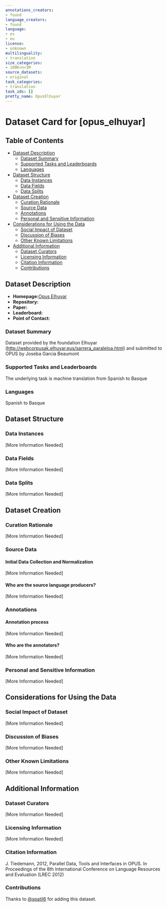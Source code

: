 ```yaml
---
annotations_creators:
- found
language_creators:
- found
language:
- es
- eu
license:
- unknown
multilinguality:
- translation
size_categories:
- 100K<n<1M
source_datasets:
- original
task_categories:
- translation
task_ids: []
pretty_name: OpusElhuyar
---
```


# Dataset Card for [opus_elhuyar]

## Table of Contents
- [Dataset Description](#dataset-description)
  - [Dataset Summary](#dataset-summary)
  - [Supported Tasks and Leaderboards](#supported-tasks-and-leaderboards)
  - [Languages](#languages)
- [Dataset Structure](#dataset-structure)
  - [Data Instances](#data-instances)
  - [Data Fields](#data-fields)
  - [Data Splits](#data-splits)
- [Dataset Creation](#dataset-creation)
  - [Curation Rationale](#curation-rationale)
  - [Source Data](#source-data)
  - [Annotations](#annotations)
  - [Personal and Sensitive Information](#personal-and-sensitive-information)
- [Considerations for Using the Data](#considerations-for-using-the-data)
  - [Social Impact of Dataset](#social-impact-of-dataset)
  - [Discussion of Biases](#discussion-of-biases)
  - [Other Known Limitations](#other-known-limitations)
- [Additional Information](#additional-information)
  - [Dataset Curators](#dataset-curators)
  - [Licensing Information](#licensing-information)
  - [Citation Information](#citation-information)
  - [Contributions](#contributions)

## Dataset Description

- **Homepage:**[Opus Elhuyar](http://opus.nlpl.eu/Elhuyar.php)
- **Repository:**
- **Paper:**
- **Leaderboard:**
- **Point of Contact:**

### Dataset Summary

Dataset provided by the foundation Elhuyar (http://webcorpusak.elhuyar.eus/sarrera_paraleloa.html) and submitted to OPUS by Joseba Garcia Beaumont

### Supported Tasks and Leaderboards

The underlying task is machine translation from Spanish to Basque

### Languages

Spanish to Basque

## Dataset Structure

### Data Instances

[More Information Needed]

### Data Fields

[More Information Needed]

### Data Splits

[More Information Needed]

## Dataset Creation

### Curation Rationale

[More Information Needed]

### Source Data

#### Initial Data Collection and Normalization

[More Information Needed]

#### Who are the source language producers?

[More Information Needed]

### Annotations

#### Annotation process

[More Information Needed]

#### Who are the annotators?

[More Information Needed]

### Personal and Sensitive Information

[More Information Needed]

## Considerations for Using the Data

### Social Impact of Dataset

[More Information Needed]

### Discussion of Biases

[More Information Needed]

### Other Known Limitations

[More Information Needed]

## Additional Information

### Dataset Curators

[More Information Needed]

### Licensing Information

[More Information Needed]

### Citation Information

J. Tiedemann, 2012, Parallel Data, Tools and Interfaces in OPUS. In Proceedings of the 8th International Conference on Language Resources and Evaluation (LREC 2012)

### Contributions

Thanks to [@spatil6](https://github.com/spatil6) for adding this dataset.
